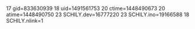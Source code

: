 17 gid=833630939
18 uid=1491561753
20 ctime=1448490673
20 atime=1448490750
23 SCHILY.dev=16777220
23 SCHILY.ino=19166588
18 SCHILY.nlink=1
